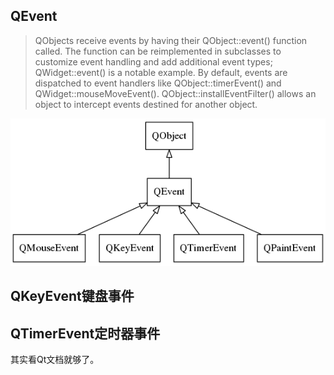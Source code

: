## QEvent

> QObjects receive events by having their QObject::event() function called. The function can be reimplemented in subclasses to customize event handling and add additional event types; QWidget::event() is a notable example. By default, events are dispatched to event handlers like QObject::timerEvent() and QWidget::mouseMoveEvent(). QObject::installEventFilter() allows an object to intercept events destined for another object.

![qevent](./image/qevent.png)

## QKeyEvent键盘事件

## QTimerEvent定时器事件
其实看Qt文档就够了。
